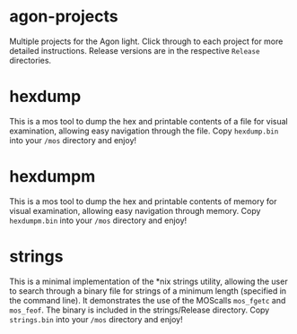 # agon-projects
Multiple projects for the Agon light. Click through to each project for more detailed instructions. Release versions are in the respective `Release` directories.

# hexdump
This is a mos tool to dump the hex and printable contents of a file for visual examination, allowing easy navigation through the file. Copy `hexdump.bin`
into your `/mos` directory and enjoy!

# hexdumpm
This is a mos tool to dump the hex and printable contents of memory for visual examination, allowing easy navigation through memory. Copy `hexdumpm.bin`
into your `/mos` directory and enjoy!

# strings
This is a minimal implementation of the *nix strings utility, allowing the user to search through a binary file for strings of a minimum length (specified in the command line). It demonstrates the use of the MOScalls `mos_fgetc` and `mos_feof`.
The binary is included in the strings/Release directory. Copy `strings.bin` into your `/mos` directory and enjoy!
